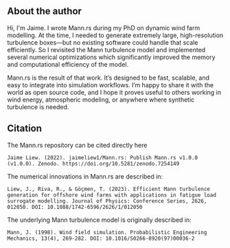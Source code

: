 ## **About the author**
Hi, I'm Jaime. I wrote Mann.rs during my PhD on dynamic wind farm modelling. At the time, I needed to generate extremely large, high-resolution turbulence boxes—but no existing software could handle that scale efficiently. So I revisited the Mann turbulence model and implemented several numerical optimizations which significantly improved the memory and computational efficiency of the model.

Mann.rs is the result of that work. It’s designed to be fast, scalable, and easy to integrate into simulation workflows. I’m happy to share it with the world as open source code, and I hope it proves useful to others working in wind energy, atmospheric modeling, or anywhere where synthetic turbulence is needed.

## **Citation**

The Mann.rs repository can be cited directly here

    Jaime Liew. (2022). jaimeliew1/Mann.rs: Publish Mann.rs v1.0.0 (v1.0.0). Zenodo. https://doi.org/10.5281/zenodo.7254149

The numerical innovations in Mann.rs are described in:

    Liew, J., Riva, R., & Göçmen, T. (2023). Efficient Mann turbulence generation for offshore wind farms with applications in fatigue load surrogate modelling. Journal of Physics: Conference Series, 2626, 012050. DOI: 10.1088/1742-6596/2626/1/012050

The underlying Mann turbulence model is originally described in:

    Mann, J. (1998). Wind field simulation. Probabilistic Engineering Mechanics, 13(4), 269-282. DOI: 10.1016/S0266-8920(97)00036-2